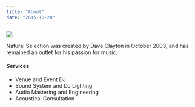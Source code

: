 ```yaml
---
title: "About"
date: "2015-10-20"
---
```


![](images/muralleveled.jpg)

Natural Selection was created by Dave Clayton in October 2003, and has remained an outlet for his passion for music.

#### Services

- Venue and Event DJ
- Sound System and DJ Lighting
- Audio Mastering and Engineering
- Acoustical Consultation

